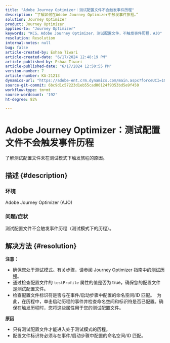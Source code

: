 ```yaml
---
title: "Adobe Journey Optimizer：测试配置文件不会触发事件历程"
description: “了解如何在Adobe Journey Optimizer中触发事件旅程。”
solution: Journey Optimizer
product: Journey Optimizer
applies-to: "Journey Optimizer"
keywords: "KCS，Adobe Journey Optimizer，测试配置文件，不触发事件历程，AJO"
resolution: Resolution
internal-notes: null
bug: false
article-created-by: Eshaa Tiwari
article-created-date: "6/17/2024 12:48:19 PM"
article-published-by: Eshaa Tiwari
article-published-date: "6/17/2024 12:50:55 PM"
version-number: 7
article-number: KA-21213
dynamics-url: "https://adobe-ent.crm.dynamics.com/main.aspx?forceUCI=1&pagetype=entityrecord&etn=knowledgearticle&id=eb870bdd-a72c-ef11-840a-6045bd029b18"
source-git-commit: 6bc9d1c57223d1eb55cad00124f9353bd5e9f450
workflow-type: tm+mt
source-wordcount: '192'
ht-degree: 82%

---
```


# Adobe Journey Optimizer：测试配置文件不会触发事件历程


了解测试配置文件未在测试模式下触发旅程的原因。

## 描述 {#description}


### <b>环境</b>

Adobe Journey Optimizer (AJO)

### <b>问题/症状</b>

测试配置文件不会触发事件历程（测试模式下的历程）。


## 解决方法 {#resolution}

<b>注意：</b>
- 确保您处于测试模式。有关步骤，请参阅 Journey Optimizer 指南中的[测试历程](https://experienceleague.adobe.com/docs/journey-optimizer/using/orchestrate-journeys/create-journey/testing-the-journey.html?lang=zh-Hans)。
- 通过检查配置文件的 `testProfile` 属性的值是否为 true，确保您的配置文件是测试配置文件。
- 检查配置文件标识符是否与在事件/启动步骤中配置的命名空间/ID 匹配。  为此，在历程中，单击启动历程的事件并检查命名空间和标识符是否已配置。确保在触发历程时，您将这些属性用于您的测试配置文件。

<b>原因</b>
- 只有测试配置文件才能进入处于测试模式的历程。
- 配置文件标识符必须与在事件/启动步骤中配置的命名空间/ID 匹配。

